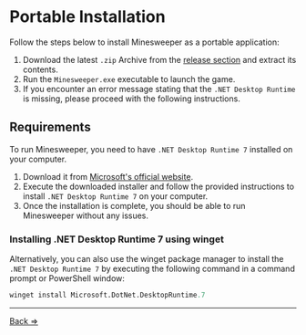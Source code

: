 # Portable Installation

Follow the steps below to install Minesweeper as a portable application:

1. Download the latest `.zip` Archive from the [release section](https://github.com/ManuelKlaer/windows-forms-minesweeper/releases/latest) and extract its contents.
2. Run the `Minesweeper.exe` executable to launch the game.
3. If you encounter an error message stating that the `.NET Desktop Runtime` is missing, please proceed with the following instructions.

## Requirements
To run Minesweeper, you need to have `.NET Desktop Runtime 7` installed on your computer.
1. Download it from [Microsoft's official website](https://dotnet.microsoft.com/en-us/download/dotnet/7.0).
2. Execute the downloaded installer and follow the provided instructions to install `.NET Desktop Runtime 7` on your computer.
3. Once the installation is complete, you should be able to run Minesweeper without any issues.

### Installing .NET Desktop Runtime 7 using winget
Alternatively, you can also use the winget package manager to install the `.NET Desktop Runtime 7` by executing the following command in a command prompt or PowerShell window:
```ps
winget install Microsoft.DotNet.DesktopRuntime.7
```

---
[Back =>](https://github.com/ManuelKlaer/windows-forms-minesweeper/blob/main/docs/download_choices.md)
